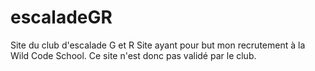# escaladeGR
Site du club d'escalade G et R
Site ayant pour but mon recrutement à la Wild Code School.
Ce site n'est donc pas validé par le club.
